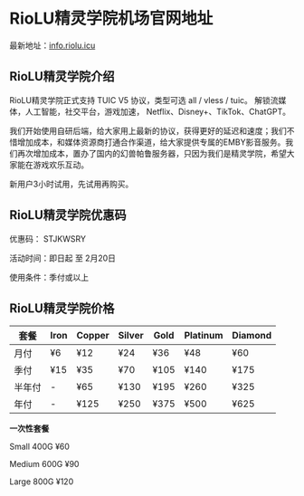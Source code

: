 # RioLU精灵学院机场官网地址

最新地址：[info.riolu.icu](https://1o.riolu.ink/register?aff=rCFsSseL)

## RioLU精灵学院介绍

RioLU精灵学院正式支持 TUIC V5 协议，类型可选 all / vless / tuic。 解锁流媒体，人工智能，社交平台，游戏加速， Netflix、Disney+、TikTok、ChatGPT。

我们开始使用自研后端，给大家用上最新的协议，获得更好的延迟和速度；我们不惜增加成本，和媒体资源商打通合作渠道，给大家提供专属的EMBY影音服务。我们再次增加成本，置办了国内的幻兽帕鲁服务器，只因为我们是精灵学院，希望大家能在游戏欢乐互动。

新用户3小时试用，先试用再购买。

## RioLU精灵学院优惠码

优惠码： STJKWSRY

活动时间：即日起 至 2月20日

使用条件：季付或以上

## RioLU精灵学院价格

|套餐|Iron|Copper|Silver|Gold|Platinum|Diamond|
|----|----|----|----|----|----|----|
|月付|¥6|¥12|¥24|¥36|¥48|¥60|
|季付|¥15|¥35|¥70|¥105|¥140|¥175|
|半年付|-|¥65|¥130|¥195|¥260|¥325|
|年付|-|¥125|¥250|¥375|¥500|¥625|

**一次性套餐**

Small 400G ¥60

Medium 600G ¥90

Large 800G ¥120
